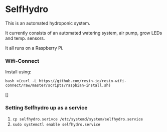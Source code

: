# SelfHydro

This is an automated hydroponic system. 

It currently consists of an automated watering system, air pump, grow LEDs and temp. sensors.

It all runs on a Raspberry Pi.

### Wifi-Connect
Install using: 
``` 
bash <(curl -L https://github.com/resin-io/resin-wifi-connect/raw/master/scripts/raspbian-install.sh)
```

[]


### Setting Selfhydro up as a service

1. ``cp selfhydro.serivce /etc/systemd/system/selfhydro.service``
2. ``sudo systemctl enable selfhydro.service``